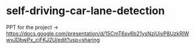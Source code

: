 # self-driving-car-lane-detection

PPT for the project -> https://docs.google.com/presentation/d/15CmT6sv6b21ysNziUivP8UzkRlWwvJDbwPx_cjFKJ2U/edit?usp=sharing
